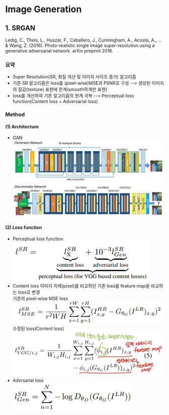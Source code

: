 # Image Generation
## 1. SRGAN
Ledig, C., Theis, L., Huszár, F., Caballero, J., Cunningham, A., Acosta, A., ... & Wang, Z. (2016). Photo-realistic single image super-resolution using a generative adversarial network. arXiv preprint 2016.

### 요약
- Super Resolution(SR, 화질 개선 및 이미지 사이즈 증가) 알고리즘
- 기존 SR 알고리즘은 loss를 (pixel-wise)MSE과 PSNR로 구성 --> 생성된 이미지의 질감(texture) 표현에 한계(smooth하게만 표현)
- loss를 개선하여 기존 알고리즘의 한계 극복 --> Perceptual loss function(Content loss + Adversarial loss)

### Method
#### (1) Architecture
- GAN
![CreatePlane](./img/srgan/architecture.PNG)
#### (2) Loss function
- Perceptual loss function  
![CreatePlane](./img/srgan/loss1.PNG)
- Content loss
이미지 자체(pixel)를 비교하던 기존 loss를 feature map을 비교하는 loss로 변경  
기존의 pixel-wise MSE loss  
![CreatePlane](./img/srgan/loss2.PNG)  
수정된 loss(Content loss)  
![CreatePlane](./img/srgan/loss3.jpg)
- Advrsarial loss  
![CreatePlane](./img/srgan/loss4.PNG)
